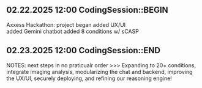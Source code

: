 ## 02.22.2025 12:00 CodingSession::BEGIN

Axxess Hackathon: project began
added UX/UI  
added Gemini chatbot
added 8 conditions w/ sCASP

## 02.23.2025 12:00 CodingSession::END

NOTES: 
next steps in no praticualr order >>>
Expanding to 20+ conditions, 
integrate imaging analysis, 
modularizing the chat and backend, 
improving the UX/UI, 
securely deploying, and 
refining our reasoning engine! 


